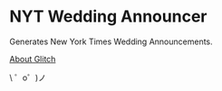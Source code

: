 NYT Wedding Announcer
=====================

Generates New York Times Wedding Announcements.

[About Glitch](https://glitch.com/about)

\ ゜o゜)ノ
